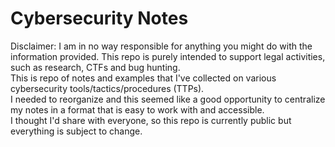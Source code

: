 # Cybersecurity Notes
Disclaimer: I am in no way responsible for anything you might do with the information provided. This repo is purely intended to support legal activities, such as research, CTFs and bug hunting.<br>
This is repo of notes and examples that I've collected on various cybersecurity tools/tactics/procedures (TTPs).<br>
I needed to reorganize and this seemed like a good opportunity to centralize my notes in a format that is easy to work with and accessible.<br>
I thought I'd share with everyone, so this repo is currently public but everything is subject to change.<br>

